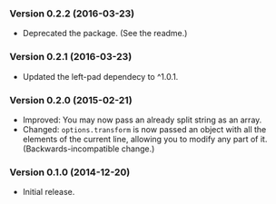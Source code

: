 ### Version 0.2.2 (2016-03-23) ###

- Deprecated the package. (See the readme.)


### Version 0.2.1 (2016-03-23) ###

- Updated the left-pad dependecy to ^1.0.1.


### Version 0.2.0 (2015-02-21) ###

- Improved: You may now pass an already split string as an array.
- Changed: `options.transform` is now passed an object with all the elements of
  the current line, allowing you to modify any part of it.
  (Backwards-incompatible change.)


### Version 0.1.0 (2014-12-20) ###

- Initial release.
